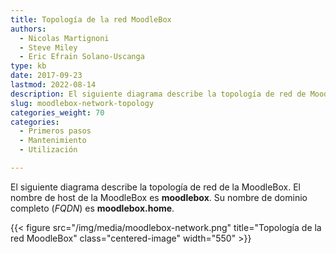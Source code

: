 ```yaml
---
title: Topología de la red MoodleBox
authors:
  - Nicolas Martignoni
  - Steve Miley
  - Eric Efrain Solano-Uscanga
type: kb
date: 2017-09-23
lastmod: 2022-08-14
description: El siguiente diagrama describe la topología de red de MoodleBox
slug: moodlebox-network-topology
categories_weight: 70
categories:
  - Primeros pasos
  - Mantenimiento
  - Utilización

---
```

El siguiente diagrama describe la topología de red de la MoodleBox. El nombre de host de la MoodleBox es __moodlebox__. Su nombre de dominio completo (_FQDN_) es __moodlebox.home__.

{{< figure src="/img/media/moodlebox-network.png" title="Topología de la red MoodleBox" class="centered-image" width="550" >}}
